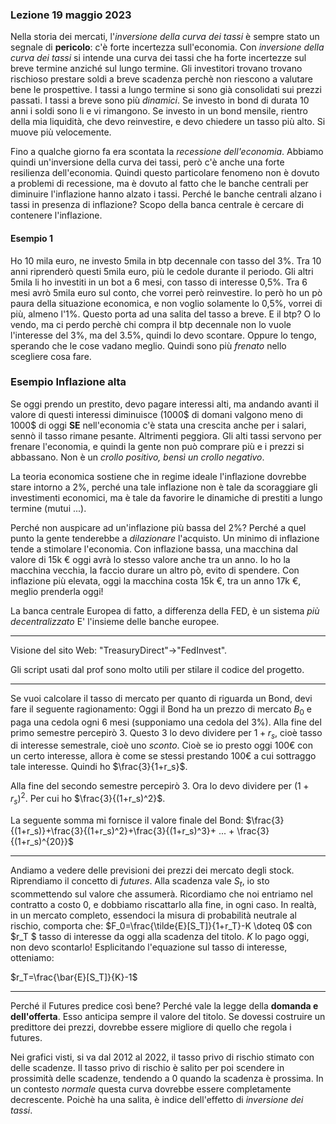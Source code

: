 ### Lezione 19 maggio 2023

Nella storia dei mercati, l'_inversione della curva dei tassi_ è sempre stato un segnale di __pericolo__: c'è forte incertezza sull'economia.
Con _inversione della curva dei tassi_ si intende una curva dei tassi che ha forte incertezze sul breve termine anziché sul lungo termine.
Gli investitori trovano trovano rischioso prestare soldi a breve scadenza perchè non riescono a valutare bene le prospettive. 
I tassi a lungo termine si sono già consolidati sui prezzi passati. I tassi a breve sono più *dinamici*. Se investo in bond di durata 10 anni i soldi sono li e vi rimangono. Se investo in un bond mensile, rientro della mia liquidità, che devo reinvestire, e devo chiedere un tasso più alto. Si muove più velocemente.

Fino a qualche giorno fa era scontata la *recessione dell'economia*.
Abbiamo quindi un'inversione della curva dei tassi, però c'è anche una forte resilienza dell'economia. Quindi questo particolare fenomeno non è dovuto a problemi di recessione, ma è dovuto al fatto che le banche centrali per diminuire l'inflazione hanno alzato i tassi.
Perché le banche centrali alzano i tassi in presenza di inflazione? Scopo della banca centrale è cercare di contenere l'inflazione.

#### Esempio 1

Ho 10 mila euro, ne investo 5mila in btp decennale con tasso del 3%. Tra 10 anni riprenderò questi 5mila euro, più le cedole durante il periodo.
Gli altri 5mila li ho investiti in un bot a 6 mesi, con tasso di interesse 0,5%. Tra 6 mesi avrò 5mila euro sul conto, che vorrei però reinvestire. Io però ho un pò paura della situazione economica, e non voglio solamente lo 0,5%, vorrei di più, almeno l'1%. Questo porta ad una salita del tasso a breve. E il btp? O lo vendo, ma ci perdo perchè chi compra il btp decennale non lo vuole l'interesse del 3%, ma del 3.5%, quindi lo devo scontare. Oppure lo tengo, sperando che le cose vadano meglio.  Quindi sono più *frenato* nello scegliere cosa fare.

### Esempio Inflazione alta

Se oggi prendo un prestito, devo pagare interessi alti, ma andando avanti il valore di questi interessi diminuisce (1000$ di domani valgono meno di 1000\$ di oggi **SE** nell'economia c'è stata una crescita anche per i salari, sennò il tasso rimane pesante. Altrimenti peggiora.
Gli alti tassi servono per frenare l'economia, e quindi la gente non può comprare più e i prezzi si abbassano. Non è un *crollo positivo, bensì un crollo negativo*.

La teoria economica sostiene che in regime ideale l'inflazione dovrebbe stare intorno a 2%, perché una tale inflazione non è tale da scoraggiare gli investimenti economici, ma è tale da favorire le dinamiche di prestiti a lungo termine (mutui ...).

Perché non auspicare ad un'inflazione più bassa del 2%? Perché a quel punto la gente tenderebbe a _dilazionare_ l'acquisto. Un minimo di inflazione tende a stimolare l'economia.
Con inflazione bassa, una macchina dal valore di 15k € oggi avrà lo stesso valore anche tra un anno. Io ho la macchina vecchia, la faccio durare un altro pò, evito di spendere.
Con inflazione più elevata, oggi la macchina costa 15k €, tra un anno 17k €, meglio prenderla oggi! 

La banca centrale Europea di fatto, a differenza della FED, è un sistema _più decentralizzato_  E' l'insieme delle banche europee.

_____

Visione del sito Web: "TreasuryDirect"$\rightarrow$"FedInvest".

Gli script usati dal prof sono molto utili per stilare il codice del progetto.

___

Se vuoi calcolare il tasso di mercato per quanto di riguarda un Bond, devi fare il seguente ragionamento:
Oggi il Bond ha un prezzo di mercato $B_0$ e paga una cedola ogni 6 mesi (supponiamo una cedola del $3\%$).
Alla fine del primo semestre percepirò $3$. Questo $3$ lo devo dividere per $1+r_s$, cioè tasso di interesse semestrale, cioè uno *sconto*. Cioè se io presto oggi 100€ con un certo interesse, allora è come se stessi prestando 100€ a cui sottraggo tale interesse.
Quindi ho $\frac{3}{1+r_s}$.

Alla fine del secondo semestre percepirò $3$. Ora lo devo dividere per $(1+r_s)^2$.
Per cui ho $\frac{3}{(1+r_s)^2}$.

La seguente somma mi fornisce il valore finale del Bond: $\frac{3}{(1+r_s)}+\frac{3}{(1+r_s)^2}+\frac{3}{(1+r_s)^3}+ ... + \frac{3}{(1+r_s)^{20}}$

___

Andiamo a vedere delle previsioni dei prezzi dei mercato degli stock. Riprendiamo il concetto di *futures*. Alla scadenza vale $S_t$, io sto scommettendo sul valore che assumerà.
Ricordiamo che noi entriamo nel contratto a costo 0, e dobbiamo riscattarlo alla fine, in ogni caso. In realtà, in un mercato completo, essendoci la misura di probabilità neutrale al rischio, comporta che:
$F_0=\frac{\tilde{E}[S_T]}{1+r_T}-K \doteq 0$  con $r_T
 $ tasso di interesse da oggi alla scadenza del titolo. $K$ lo pago oggi, non devo scontarlo! Esplicitando l'equazione sul tasso di interesse, otteniamo:

$r_T=\frac{\bar{E}[S_T]}{K}-1$

___

Perché il Futures predice così bene? Perché vale la legge della __domanda e dell'offerta__.
Esso anticipa sempre il valore del titolo. Se dovessi costruire un predittore dei prezzi, dovrebbe essere migliore di quello che regola i futures.

Nei grafici visti, si va dal 2012 al 2022, il tasso privo di rischio stimato con delle scadenze.
Il tasso privo di rischio è salito per poi scendere in prossimità delle scadenze, tendendo a 0 quando la scadenza è prossima. In un contesto *normale* questa curva dovrebbe essere completamente decrescente. Poichè ha una salita, è indice dell'effetto di *inversione dei tassi*.